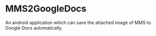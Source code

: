 MMS2GoogleDocs
==============

An android application which can save the attached image of MMS to Google Docs automatically.
